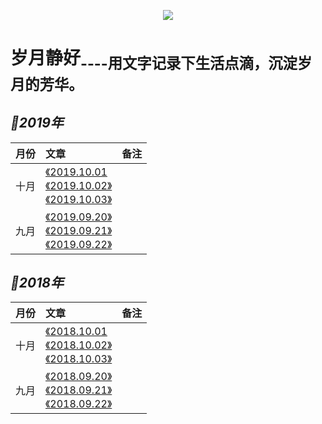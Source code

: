 
<p align='center'>
<img src='https://static001.geekbang.org/resource/image/89/8f/890bb2e1f9e0f7a027446c35a1cb9d8f.jpg'>
</p>

# 岁月静好<sub>----用文字记录下生活点滴，沉淀岁月的芳华。<sub>

## *📖2019年*
|月份|文章|备注|
|:---|:--|:---:
|十月|[《2019.10.01]()<br>[《2019.10.02》]()<br>[《2019.10.03》]()<br>|
|九月|[《2019.09.20》]()<br>[《2019.09.21》]()<br>[《2019.09.22》]()<br>|

## *📖2018年*
|月份|文章|备注|
|:---|:--|:---:
|十月|[《2018.10.01]()<br>[《2018.10.02》]()<br>[《2018.10.03》]()<br>|
|九月|[《2018.09.20》]()<br>[《2018.09.21》]()<br>[《2018.09.22》]()<br>|






